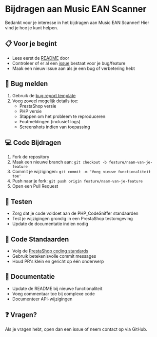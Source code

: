 # Bijdragen aan Music EAN Scanner

Bedankt voor je interesse in het bijdragen aan Music EAN Scanner! Hier vind je hoe je kunt helpen.

## 📋 Voor je begint

- Lees eerst de [README](README.md) door
- Controleer of er al een [issue](https://github.com/Daan026/musiceanscanner/issues) bestaat voor je bug/feature
- Maak een nieuw issue aan als je een bug of verbetering hebt

## 🐛 Bug melden

1. Gebruik de [bug report template](.github/ISSUE_TEMPLATE/bug_report.md)
2. Voeg zoveel mogelijk details toe:
   - PrestaShop versie
   - PHP versie
   - Stappen om het probleem te reproduceren
   - Foutmeldingen (inclusief logs)
   - Screenshots indien van toepassing

## 💻 Code Bijdragen

1. Fork de repository
2. Maak een nieuwe branch aan: `git checkout -b feature/naam-van-je-feature`
3. Commit je wijzigingen: `git commit -m 'Voeg nieuwe functionaliteit toe'`
4. Push naar je fork: `git push origin feature/naam-van-je-feature`
5. Open een Pull Request

## 🧪 Testen

- Zorg dat je code voldoet aan de PHP_CodeSniffer standaarden
- Test je wijzigingen grondig in een PrestaShop testomgeving
- Update de documentatie indien nodig

## 📜 Code Standaarden

- Volg de [PrestaShop coding standards](https://devdocs.prestashop.com/1.7/development/coding-standards/)
- Gebruik betekenisvolle commit messages
- Houd PR's klein en gericht op één onderwerp

## 📝 Documentatie

- Update de README bij nieuwe functionaliteit
- Voeg commentaar toe bij complexe code
- Documenteer API-wijzigingen

## ❓ Vragen?

Als je vragen hebt, open dan een issue of neem contact op via GitHub.
